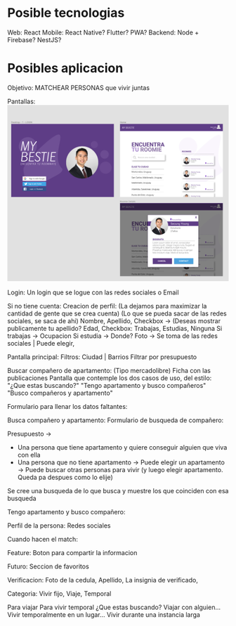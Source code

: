 # Posible tecnologias

Web: React
Mobile: React Native? Flutter? PWA?
Backend: Node + Firebase? NestJS?

# Posibles aplicacion

Objetivo: MATCHEAR PERSONAS que vivir juntas

Pantallas:
![bestie_idea](./my_bestie.png)

Login:
Un login que se logue con las redes sociales o Email

Si no tiene cuenta:
Creacion de perfil: (La dejamos para maximizar la cantidad de gente que se crea cuenta)
(Lo que se pueda sacar de las redes sociales, se saca de ahi)
Nombre,
Apellido, Checkbox -> (Deseas mostrar publicamente tu apellido?
Edad,
Checkbox: Trabajas, Estudias, Ninguna
Si trabajas -> Ocupacion
Si estudia -> Donde?
Foto -> Se toma de las redes sociales | Puede elegir,

Pantalla principal:
Filtros: Ciudad | Barrios
Filtrar por presupuesto

Buscar compañero de apartamento: (Tipo mercadolibre)
Ficha con las publicaciones
Pantalla que contemple los dos casos de uso, del estilo:
"¿Que estas buscando?"
"Tengo apartamento y busco compañeros"
"Busco compañeros y apartamento"

Formulario para llenar los datos faltantes:

Busca compañero y apartamento:
Formulario de busqueda de compañero:

Presupuesto ->

- Una persona que tiene apartamento y quiere conseguir alguien que viva con ella
- Una persona que no tiene apartamento
  -> Puede elegir un apartamento
  -> Puede buscar otras personas para vivir (y luego elegir apartamento. Queda pa despues como lo elije)

Se cree una busqueda de lo que busca y muestre los que coinciden con esa busqueda

Tengo apartamento y busco compañero:

Perfil de la persona:
Redes sociales

Cuando hacen el match:

Feature:
Boton para compartir la informacion

Futuro:
Seccion de favoritos

Verificacion:
Foto de la cedula,
Apellido,
La insignia de verificado,

Categoria: Vivir fijo, Viaje, Temporal

Para viajar
Para vivir temporal
¿Que estas buscando?
Viajar con alguien...
Vivir temporalmente en un lugar...
Vivir durante una instancia larga
